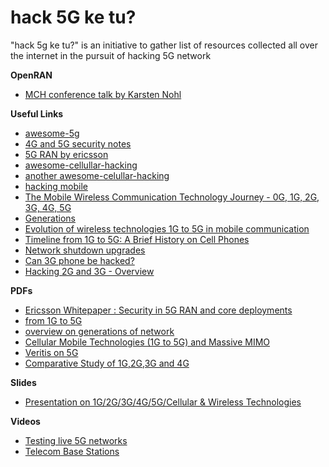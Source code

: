 # hack 5G ke tu?
"hack 5g ke tu?" is an initiative to gather list of resources collected all over the internet in the pursuit of hacking 5G network

__OpenRAN__
- [MCH conference talk by Karsten Nohl](https://www.youtube.com/watch?v=LRQsFTmWa2w&ab_channel=MCH2022) 

__Useful Links__ 
- [awesome-5g](https://github.com/calee0219/awesome-5g)
- [4G and 5G security notes](https://github.com/no0g/4G-and-5G-Security-Notes)
- [5G RAN by ericsson](https://www.ericsson.com/en/ran)
- [awesome-cellullar-hacking](https://github.com/Vault-Cyber-Security/awesome-cellular-hacking)
- [another awesome-celullar-hacking](https://github.com/W00t3k/Awesome-Cellular-Hacking)
- [hacking mobile](https://github.com/chacka0101/Hacking-Mobile)
- [The Mobile Wireless Communication Technology Journey - 0G, 1G, 2G, 3G, 4G, 5G](https://www.linkedin.com/pulse/mobile-wireless-communication-technology-journey-0g-mutabazi/)
- [Generations](http://net-informations.com/q/diff/generations.html)
- [Evolution of wireless technologies 1G to 5G in mobile communication](https://www.rfpage.com/evolution-of-wireless-technologies-1g-to-5g-in-mobile-communication/)
- [Timeline from 1G to 5G: A Brief History on Cell Phones](https://www.cengn.ca/information-centre/innovation/timeline-from-1g-to-5g-a-brief-history-on-cell-phones/)
- [Network shutdown upgrades](https://www.digi.com/blog/post/2g-3g-4g-lte-network-shutdown-updates)
- [Can 3G phone be hacked?](https://techshift.net/can-a-3g-phone-be-hacked/#Can_a_3G_phone_be_hacked_-_Related_Questions)
- [Hacking 2G and 3G - Overview](https://www.techrepublic.com/article/security-holes-in-2g-and-3g-networks-will-pose-a-risk-for-next-several-years/)

__PDFs__
- [Ericsson Whitepaper : Security in 5G RAN and core deployments](https://www.ericsson.com/49a5ea/assets/local/reports-papers/white-papers/ericsson-whitepaper-5gran.pdf)
- [from 1G to 5G](https://its-wiki.no/images/c/c8/From_1G_to_5G_Simon.pdf)
- [overview on generations of network](https://ijrest.net/downloads/volume-3/special-issue/ncrtct-16/pid-ijrest-3s1ncrtct2016037.pdf)
- [Cellular Mobile Technologies (1G to 5G) and Massive MIMO](https://www.researchgate.net/publication/349493734_Cellular_Mobile_Technologies_1G_to_5G_and_Massive_MIMO)
- [Veritis on 5G](https://www.veritis.com/wp-content/uploads/2020/02/introduction-importance-and-impact-of-5g-technology-a-glimpse-into-the-wireless-future.pdf)
- [Comparative Study of 1G,2G,3G and 4G](https://citeseerx.ist.psu.edu/viewdoc/download?doi=10.1.1.403.2882&rep=rep1&type=pdf)

__Slides__
- [Presentation on 1G/2G/3G/4G/5G/Cellular & Wireless Technologies](https://www.slideshare.net/kaushal_kaith/3g-4g-5g)

__Videos__
- [Testing live 5G networks](https://www.youtube.com/watch?v=ISxrA-0qVQQ&ab_channel=ElectroRentEurope)
- [Telecom Base Stations](https://www.youtube.com/watch?v=-WyyrKbUruA&ab_channel=SanyuanGroup)
